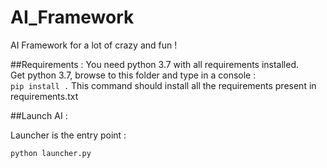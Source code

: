 # AI_Framework
AI Framework for a lot of crazy and fun !



##Requirements :
 You need python 3.7 with all requirements installed.  
  Get python 3.7, browse to this folder and type in a console  :  
 `pip install .`
 This command should install all the requirements present in requirements.txt

##Launch AI :

Launcher is the entry point :  

`python launcher.py`

